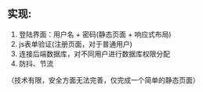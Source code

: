## 实现:

1. 登陆界面：用户名 + 密码(静态页面 + 响应式布局)
2. js表单验证(注册页面，对于普通用户)
3. 连接后端数据库，对不同用户进行数据库权限分配
4. 防抖、节流



（技术有限，安全方面无法完善，仅完成一个简单的静态页面）